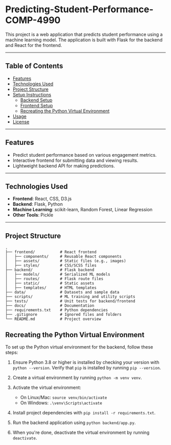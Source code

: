 # Predicting-Student-Performance-COMP-4990


This project is a web application that predicts student performance using a machine learning model. The application is built with Flask for the backend and React for the frontend.

---

## Table of Contents

- [Features](#features)
- [Technologies Used](#technologies-used)
- [Project Structure](#project-structure)
- [Setup Instructions](#setup-instructions)
  - [Backend Setup](#backend-setup)
  - [Frontend Setup](#frontend-setup)
  - [Recreating the Python Virtual Environment](#recreating-the-python-virtual-environment)
- [Usage](#usage)
- [License](#license)

---

## Features

- Predict student performance based on various engagement metrics.
- Interactive frontend for submitting data and viewing results.
- Lightweight backend API for making predictions.

---

## Technologies Used

- **Frontend**: React, CSS, D3.js
- **Backend**: Flask, Python
- **Machine Learning**: scikit-learn, Random Forest, Linear Regression
- **Other Tools**: Pickle

---

## Project Structure

```plaintext
.
├── frontend/           # React frontend
│   ├── components/     # Reusable React components
│   ├── assets/         # Static files (e.g., images)
│   ├── styles/         # CSS/SCSS files
├── backend/            # Flask backend
│   ├── models/         # Serialized ML models
│   ├── routes/         # Flask route files
│   ├── static/         # Static assets
│   ├── templates/      # HTML templates
├── data/               # Datasets and sample data
├── scripts/            # ML training and utility scripts
├── tests/              # Unit tests for backend/frontend
├── docs/               # Documentation
├── requirements.txt    # Python dependencies
├── .gitignore          # Ignored files and folders
└── README.md           # Project overview

```

## Recreating the Python Virtual Environment

To set up the Python virtual environment for the backend, follow these steps:

1. Ensure Python 3.8 or higher is installed by checking your version with `python --version`. Verify that `pip` is installed by running `pip --version`.

2. Create a virtual environment by running `python -m venv venv`.

3. Activate the virtual environment:
   - On Linux/Mac: `source venv/bin/activate`
   - On Windows: `.\venv\Scripts\activate`

4. Install project dependencies with `pip install -r requirements.txt`.

5. Run the backend application using `python backend/app.py`.

6. When you're done, deactivate the virtual environment by running `deactivate`.
